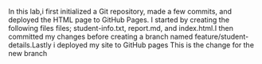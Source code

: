 In this lab,i first  initialized a Git repository, made a few commits, and deployed the HTML page to GitHub Pages. I started by creating the following files files; student-info.txt, report.md, and index.html.I then committed my changes before creating a branch named feature/student-details.Lastly i deployed my site to GitHub pages
This is the change for the new branch